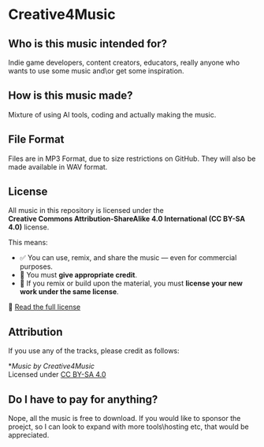 # Creative4Music

## Who is this music intended for?
Indie game developers, content creators, educators, really anyone who wants to use some music and\or get some inspiration.

## How is this music made?
Mixture of using AI tools, coding and actually making the music.

## File Format
Files are in MP3 Format, due to size restrictions on GitHub. They will also be made available in WAV format.

## License
All music in this repository is licensed under the  
**Creative Commons Attribution-ShareAlike 4.0 International (CC BY-SA 4.0)** license.

This means:

- ✅ You can use, remix, and share the music — even for commercial purposes.
- 🔗 You must **give appropriate credit**.
- 🔁 If you remix or build upon the material, you must **license your new work under the same license**.

🔗 [Read the full license](https://creativecommons.org/licenses/by-sa/4.0/)

## Attribution
If you use any of the tracks, please credit as follows:

**Music by Creative4Music*  
Licensed under [CC BY-SA 4.0](https://creativecommons.org/licenses/by-sa/4.0/)

## Do I have to pay for anything?
Nope, all the music is free to download. If you would like to sponsor the proejct, so I can look to expand with more tools\hosting etc, that would be appreciated.

